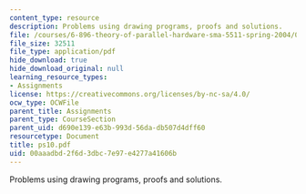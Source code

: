 ```yaml
---
content_type: resource
description: Problems using drawing programs, proofs and solutions.
file: /courses/6-896-theory-of-parallel-hardware-sma-5511-spring-2004/00aaadbd2f6d3dbc7e97e4277a41606b_ps10.pdf
file_size: 32511
file_type: application/pdf
hide_download: true
hide_download_original: null
learning_resource_types:
- Assignments
license: https://creativecommons.org/licenses/by-nc-sa/4.0/
ocw_type: OCWFile
parent_title: Assignments
parent_type: CourseSection
parent_uid: d690e139-e63b-993d-56da-db507d4dff60
resourcetype: Document
title: ps10.pdf
uid: 00aaadbd-2f6d-3dbc-7e97-e4277a41606b
---
```

Problems using drawing programs, proofs and solutions.